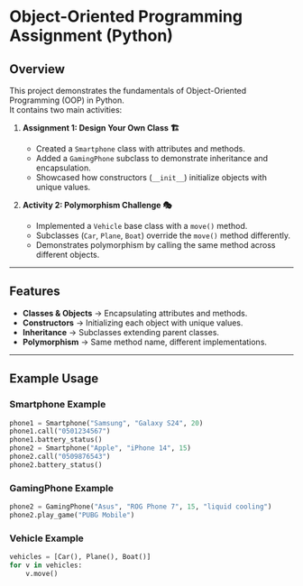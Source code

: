 # Object-Oriented Programming Assignment (Python)

## Overview
This project demonstrates the fundamentals of Object-Oriented Programming (OOP) in Python.  
It contains two main activities:

1. **Assignment 1: Design Your Own Class 🏗️**  
   - Created a `Smartphone` class with attributes and methods.  
   - Added a `GamingPhone` subclass to demonstrate inheritance and encapsulation.  
   - Showcased how constructors (`__init__`) initialize objects with unique values.  

2. **Activity 2: Polymorphism Challenge 🎭**  
   - Implemented a `Vehicle` base class with a `move()` method.  
   - Subclasses (`Car`, `Plane`, `Boat`) override the `move()` method differently.  
   - Demonstrates polymorphism by calling the same method across different objects.

---

## Features
- **Classes & Objects** → Encapsulating attributes and methods.  
- **Constructors** → Initializing each object with unique values.  
- **Inheritance** → Subclasses extending parent classes.  
- **Polymorphism** → Same method name, different implementations.  

---

## Example Usage

### Smartphone Example
```python
phone1 = Smartphone("Samsung", "Galaxy S24", 20)
phone1.call("0501234567")
phone1.battery_status()
phone2 = Smartphone("Apple", "iPhone 14", 15)
phone2.call("0509876543")
phone2.battery_status()
```

### GamingPhone Example
```python
phone2 = GamingPhone("Asus", "ROG Phone 7", 15, "liquid cooling")
phone2.play_game("PUBG Mobile")
```

### Vehicle Example
```python
vehicles = [Car(), Plane(), Boat()]
for v in vehicles:
    v.move()
```
